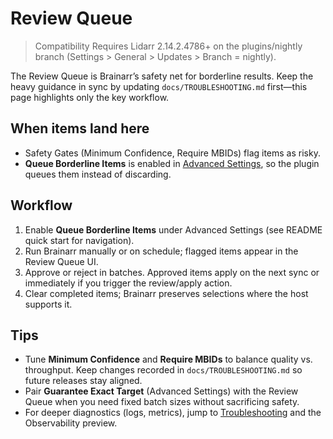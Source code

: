 # Review Queue

> Compatibility
> Requires Lidarr 2.14.2.4786+ on the plugins/nightly branch (Settings > General > Updates > Branch = nightly).

The Review Queue is Brainarr’s safety net for borderline results. Keep the heavy guidance in sync by updating `docs/TROUBLESHOOTING.md` first—this page highlights only the key workflow.

## When items land here

- Safety Gates (Minimum Confidence, Require MBIDs) flag items as risky.
- **Queue Borderline Items** is enabled in [Advanced Settings](Advanced-Settings), so the plugin queues them instead of discarding.

## Workflow

1. Enable **Queue Borderline Items** under Advanced Settings (see README quick start for navigation).
2. Run Brainarr manually or on schedule; flagged items appear in the Review Queue UI.
3. Approve or reject in batches. Approved items apply on the next sync or immediately if you trigger the review/apply action.
4. Clear completed items; Brainarr preserves selections where the host supports it.

## Tips

- Tune **Minimum Confidence** and **Require MBIDs** to balance quality vs. throughput. Keep changes recorded in `docs/TROUBLESHOOTING.md` so future releases stay aligned.
- Pair **Guarantee Exact Target** (Advanced Settings) with the Review Queue when you need fixed batch sizes without sacrificing safety.
- For deeper diagnostics (logs, metrics), jump to [Troubleshooting](Troubleshooting) and the Observability preview.
